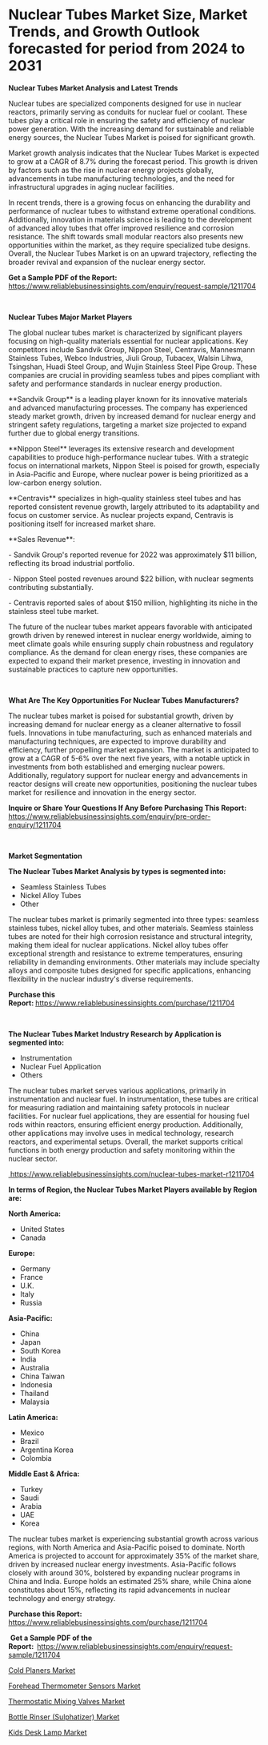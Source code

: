 <p><h1>Nuclear Tubes Market Size, Market Trends, and Growth Outlook forecasted for period from 2024 to 2031</h1></p><p><strong>Nuclear Tubes Market Analysis and Latest Trends</strong></p>
<p><p>Nuclear tubes are specialized components designed for use in nuclear reactors, primarily serving as conduits for nuclear fuel or coolant. These tubes play a critical role in ensuring the safety and efficiency of nuclear power generation. With the increasing demand for sustainable and reliable energy sources, the Nuclear Tubes Market is poised for significant growth. </p><p>Market growth analysis indicates that the Nuclear Tubes Market is expected to grow at a CAGR of 8.7% during the forecast period. This growth is driven by factors such as the rise in nuclear energy projects globally, advancements in tube manufacturing technologies, and the need for infrastructural upgrades in aging nuclear facilities. </p><p>In recent trends, there is a growing focus on enhancing the durability and performance of nuclear tubes to withstand extreme operational conditions. Additionally, innovation in materials science is leading to the development of advanced alloy tubes that offer improved resilience and corrosion resistance. The shift towards small modular reactors also presents new opportunities within the market, as they require specialized tube designs. Overall, the Nuclear Tubes Market is on an upward trajectory, reflecting the broader revival and expansion of the nuclear energy sector.</p></p>
<p><strong>Get a Sample PDF of the Report:&nbsp;</strong> <a href="https://www.reliablebusinessinsights.com/enquiry/request-sample/1211704?utm_campaign=84&utm_medium=2&utm_source=Github&utm_content=ia&utm_term=05102024&utm_id=nuclear-tubes">https://www.reliablebusinessinsights.com/enquiry/request-sample/1211704</a></p>
<p>&nbsp;</p>
<p><strong>Nuclear Tubes Major Market Players</strong></p>
<p><p>The global nuclear tubes market is characterized by significant players focusing on high-quality materials essential for nuclear applications. Key competitors include Sandvik Group, Nippon Steel, Centravis, Mannesmann Stainless Tubes, Webco Industries, Jiuli Group, Tubacex, Walsin Lihwa, Tsingshan, Huadi Steel Group, and Wujin Stainless Steel Pipe Group. These companies are crucial in providing seamless tubes and pipes compliant with safety and performance standards in nuclear energy production.</p><p>**Sandvik Group** is a leading player known for its innovative materials and advanced manufacturing processes. The company has experienced steady market growth, driven by increased demand for nuclear energy and stringent safety regulations, targeting a market size projected to expand further due to global energy transitions.</p><p>**Nippon Steel** leverages its extensive research and development capabilities to produce high-performance nuclear tubes. With a strategic focus on international markets, Nippon Steel is poised for growth, especially in Asia-Pacific and Europe, where nuclear power is being prioritized as a low-carbon energy solution.</p><p>**Centravis** specializes in high-quality stainless steel tubes and has reported consistent revenue growth, largely attributed to its adaptability and focus on customer service. As nuclear projects expand, Centravis is positioning itself for increased market share.</p><p>**Sales Revenue**:</p><p>- Sandvik Group's reported revenue for 2022 was approximately $11 billion, reflecting its broad industrial portfolio.</p><p>- Nippon Steel posted revenues around $22 billion, with nuclear segments contributing substantially.</p><p>- Centravis reported sales of about $150 million, highlighting its niche in the stainless steel tube market.</p><p>The future of the nuclear tubes market appears favorable with anticipated growth driven by renewed interest in nuclear energy worldwide, aiming to meet climate goals while ensuring supply chain robustness and regulatory compliance. As the demand for clean energy rises, these companies are expected to expand their market presence, investing in innovation and sustainable practices to capture new opportunities.</p></p>
<p>&nbsp;</p>
<p><strong>What Are The Key Opportunities For Nuclear Tubes Manufacturers?</strong></p>
<p><p>The nuclear tubes market is poised for substantial growth, driven by increasing demand for nuclear energy as a cleaner alternative to fossil fuels. Innovations in tube manufacturing, such as enhanced materials and manufacturing techniques, are expected to improve durability and efficiency, further propelling market expansion. The market is anticipated to grow at a CAGR of 5-6% over the next five years, with a notable uptick in investments from both established and emerging nuclear powers. Additionally, regulatory support for nuclear energy and advancements in reactor designs will create new opportunities, positioning the nuclear tubes market for resilience and innovation in the energy sector.</p></p>
<p><strong>Inquire or Share Your Questions If Any Before Purchasing This Report:</strong> <a href="https://www.reliablebusinessinsights.com/enquiry/pre-order-enquiry/1211704?utm_campaign=84&utm_medium=2&utm_source=Github&utm_content=ia&utm_term=05102024&utm_id=nuclear-tubes">https://www.reliablebusinessinsights.com/enquiry/pre-order-enquiry/1211704</a></p>
<p>&nbsp;</p>
<p><strong>Market Segmentation</strong></p>
<p><strong>The Nuclear Tubes Market Analysis by types is segmented into:</strong></p>
<p><ul><li>Seamless Stainless Tubes</li><li>Nickel Alloy Tubes</li><li>Other</li></ul></p>
<p><p>The nuclear tubes market is primarily segmented into three types: seamless stainless tubes, nickel alloy tubes, and other materials. Seamless stainless tubes are noted for their high corrosion resistance and structural integrity, making them ideal for nuclear applications. Nickel alloy tubes offer exceptional strength and resistance to extreme temperatures, ensuring reliability in demanding environments. Other materials may include specialty alloys and composite tubes designed for specific applications, enhancing flexibility in the nuclear industry's diverse requirements.</p></p>
<p><strong>Purchase this Report:&nbsp;</strong><a href="https://www.reliablebusinessinsights.com/purchase/1211704?utm_campaign=84&utm_medium=2&utm_source=Github&utm_content=ia&utm_term=05102024&utm_id=nuclear-tubes">https://www.reliablebusinessinsights.com/purchase/1211704</a></p>
<p>&nbsp;</p>
<p><strong>The Nuclear Tubes Market Industry Research by Application is segmented into:</strong></p>
<p><ul><li>Instrumentation</li><li>Nuclear Fuel Application</li><li>Others</li></ul></p>
<p><p>The nuclear tubes market serves various applications, primarily in instrumentation and nuclear fuel. In instrumentation, these tubes are critical for measuring radiation and maintaining safety protocols in nuclear facilities. For nuclear fuel applications, they are essential for housing fuel rods within reactors, ensuring efficient energy production. Additionally, other applications may involve uses in medical technology, research reactors, and experimental setups. Overall, the market supports critical functions in both energy production and safety monitoring within the nuclear sector.</p></p>
<p><a href="https://www.reliablebusinessinsights.com/nuclear-tubes-market-r1211704?utm_campaign=84&utm_medium=2&utm_source=Github&utm_content=ia&utm_term=05102024&utm_id=nuclear-tubes">&nbsp;https://www.reliablebusinessinsights.com/nuclear-tubes-market-r1211704</a></p>
<p><strong>In terms of Region, the Nuclear Tubes Market Players available by Region are:</strong></p>
<p>
    <p> <strong> North America: </strong>
        <ul>
            <li>United States</li>
            <li>Canada</li>
        </ul>
        </p> 
    <p> <strong> Europe: </strong>
        <ul>
            <li>Germany</li>
            <li>France</li>
            <li>U.K.</li>
            <li>Italy</li>
            <li>Russia</li>
        </ul>
        </p> 
    <p> <strong> Asia-Pacific: </strong>
        <ul>
            <li>China</li>
            <li>Japan</li>
            <li>South Korea</li>
            <li>India</li>
            <li>Australia</li>
            <li>China Taiwan</li>
            <li>Indonesia</li>
            <li>Thailand</li>
            <li>Malaysia</li>
        </ul>
        </p> 
    <p> <strong> Latin America: </strong>
        <ul>
            <li>Mexico</li>
            <li>Brazil</li>
            <li>Argentina Korea</li>
            <li>Colombia</li>
        </ul>
        </p> 
    <p> <strong> Middle East & Africa: </strong>
        <ul>
            <li>Turkey</li>
            <li>Saudi</li>
            <li>Arabia</li>
            <li>UAE</li>
            <li>Korea</li>
        </ul>
    </p>
    </p>
<p><p>The nuclear tubes market is experiencing substantial growth across various regions, with North America and Asia-Pacific poised to dominate. North America is projected to account for approximately 35% of the market share, driven by increased nuclear energy investments. Asia-Pacific follows closely with around 30%, bolstered by expanding nuclear programs in China and India. Europe holds an estimated 25% share, while China alone constitutes about 15%, reflecting its rapid advancements in nuclear technology and energy strategy.</p></p>
<p><strong>Purchase this Report: </strong><a href="https://www.reliablebusinessinsights.com/purchase/1211704?utm_campaign=84&utm_medium=2&utm_source=Github&utm_content=ia&utm_term=05102024&utm_id=nuclear-tubes">https://www.reliablebusinessinsights.com/purchase/1211704</a></p>
<p>&nbsp;<strong>Get a Sample PDF of the Report:&nbsp;&nbsp;</strong><a href="https://www.reliablebusinessinsights.com/enquiry/request-sample/1211704?utm_campaign=84&utm_medium=2&utm_source=Github&utm_content=ia&utm_term=05102024&utm_id=nuclear-tubes">https://www.reliablebusinessinsights.com/enquiry/request-sample/1211704</a></p>
<p><strong></strong></p>
<p><p><a href="https://www.linkedin.com/pulse/pioneering-growth-analyzing-global-cold-planers-market-dynamics-7lqnc?utm_campaign=84&utm_medium=2&utm_source=Github&utm_content=ia&utm_term=05102024&utm_id=nuclear-tubes">Cold Planers Market</a></p><p><a href="https://issuu.com/reportprime-2/docs/forehead-thermometer-sensors-market_fcf181ca071628?utm_campaign=84&utm_medium=2&utm_source=Github&utm_content=ia&utm_term=05102024&utm_id=nuclear-tubes">Forehead Thermometer Sensors Market</a></p><p><a href="https://www.linkedin.com/pulse/market-dynamics-future-trends-global-thermostatic-mixing-valves-awqqc?utm_campaign=84&utm_medium=2&utm_source=Github&utm_content=ia&utm_term=05102024&utm_id=nuclear-tubes">Thermostatic Mixing Valves Market</a></p><p><a href="https://github.com/kre1xbshawe/Market-Research-Report-List-1/blob/main/bottle-rinser-sulphatizer-market.md?utm_campaign=84&utm_medium=2&utm_source=Github&utm_content=ia&utm_term=05102024&utm_id=nuclear-tubes">Bottle Rinser (Sulphatizer) Market</a></p><p><a href="https://issuu.com/reportprime-2/docs/kids-desk-lamp-market-size-2030.ppt_4125df01f60ff0?utm_campaign=84&utm_medium=2&utm_source=Github&utm_content=ia&utm_term=05102024&utm_id=nuclear-tubes">Kids Desk Lamp Market</a></p></p>